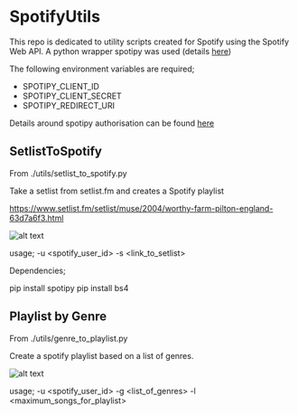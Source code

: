 # SpotifyUtils

This repo is dedicated to utility scripts created for Spotify using the Spotify Web API. A python wrapper spotipy was used (details [here](https://github.com/plamere/spotipy))

The following environment variables are required;
- SPOTIPY_CLIENT_ID
- SPOTIPY_CLIENT_SECRET
- SPOTIPY_REDIRECT_URI

Details around spotipy authorisation can be found [here](http://spotipy.readthedocs.io/en/latest/#authorized-requests)

## SetlistToSpotify

From ./utils/setlist_to_spotify.py

Take a setlist from setlist.fm and creates a Spotify playlist

https://www.setlist.fm/setlist/muse/2004/worthy-farm-pilton-england-63d7a6f3.html

![alt text](https://github.com/callrua/setlistToSpotify/blob/master/screencaps/spotify.png)

usage; -u <spotify_user_id> -s <link_to_setlist>

Dependencies;

pip install spotipy
pip install bs4



## Playlist by Genre
From ./utils/genre_to_playlist.py

Create a spotify playlist based on a list of genres.

![alt text](https://github.com/callrua/setlistToSpotify/blob/master/screencaps/genre_to_playlist.png)

usage; -u <spotify_user_id> -g <list_of_genres> -l <maximum_songs_for_playlist>
